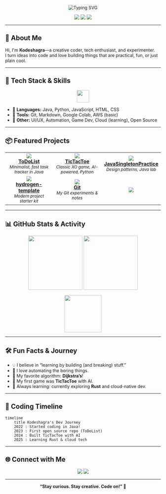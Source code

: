 <!-- Profile README for kodeshagra/kodeshagra -->

<p align="center">
  <img src="https://readme-typing-svg.herokuapp.com?font=Fira+Code&size=28&pause=1000&color=38BDF8&center=true&vCenter=true&width=650&lines=Hi+there!+I'm+Kodeshagra+%F0%9F%91%8B;GitHub+Portfolio%2C+Showcased!" alt="Typing SVG" />
</p>

<p align="center">
  <img src="https://img.shields.io/github/followers/kodeshagra?label=Followers&style=for-the-badge&color=8B5CF6"/>
  <img src="https://img.shields.io/github/stars/kodeshagra?label=Stars&style=for-the-badge&color=F59E42"/>
  <img src="https://img.shields.io/badge/Code%20With-Kodeshagra-38BDF8?style=for-the-badge"/>
</p>

---

## 🎨 About Me

Hi, I'm **Kodeshagra**—a creative coder, tech enthusiast, and experimenter.  
I turn ideas into code and love building things that are practical, fun, or just plain cool.

---

## 🚀 Tech Stack & Skills

<p align="center">
  <img src="https://skillicons.dev/icons?i=java,py,js,html,css,git,markdown,aws,googlecolab" height="40" />
</p>

- 🔹 **Languages:** Java, Python, JavaScript, HTML, CSS
- 🔹 **Tools:** Git, Markdown, Google Colab, AWS (basic)
- 🔹 **Other:** UI/UX, Automation, Game Dev, Cloud (learning), Open Source

---

## 📦 Featured Projects

<table>
  <tr>
    <td align="center">
      <a href="https://github.com/kodeshagra/ToDoList">
        <img src="https://img.shields.io/badge/ToDoList-Task%20Manager-38BDF8?style=for-the-badge&logo=todoist" /><br/>
        <b>ToDoList</b>
      </a>
      <br/>
      <sub><i>Minimalist, fast task tracker in Java</i></sub>
    </td>
    <td align="center">
      <a href="https://github.com/kodeshagra/TicTacToe">
        <img src="https://img.shields.io/badge/TicTacToe-Game-F472B6?style=for-the-badge&logo=python" /><br/>
        <b>TicTacToe</b>
      </a>
      <br/>
      <sub><i>Classic XO game, AI-powered, Python</i></sub>
    </td>
    <td align="center">
      <a href="https://github.com/kodeshagra/JavaSingletonPractice">
        <img src="https://img.shields.io/badge/JavaSingleton-Practice-34D399?style=for-the-badge&logo=java" /><br/>
        <b>JavaSingletonPractice</b>
      </a>
      <br/>
      <sub><i>Design patterns, Java lab</i></sub>
    </td>
  </tr>
  <tr>
    <td align="center">
      <a href="https://github.com/kodeshagra/hydrogen-template">
        <img src="https://img.shields.io/badge/Hydrogen-Template-38BDF8?style=for-the-badge&logo=visualstudiocode" /><br/>
        <b>hydrogen-template</b>
      </a>
      <br/>
      <sub><i>Modern project starter kit</i></sub>
    </td>
    <td align="center">
      <a href="https://github.com/kodeshagra/Git">
        <img src="https://img.shields.io/badge/Git-Playground-F59E42?style=for-the-badge&logo=git" /><br/>
        <b>Git</b>
      </a>
      <br/>
      <sub><i>My Git experiments & notes</i></sub>
    </td>
    <td align="center">
      <img src="https://img.shields.io/badge/More%20coming-soon-64748B?style=for-the-badge"/>
    </td>
  </tr>
</table>

---

## 📊 GitHub Stats & Activity

<p align="center">
  <img src="https://github-readme-stats.vercel.app/api?username=kodeshagra&show_icons=true&theme=tokyonight&hide_border=true" height="175"/>
  <img src="https://github-readme-streak-stats.herokuapp.com?user=kodeshagra&theme=tokyonight&hide_border=true" height="175"/>
</p>
<p align="center">
  <img src="https://github-readme-stats.vercel.app/api/top-langs/?username=kodeshagra&layout=compact&theme=tokyonight&hide_border=true" height="120"/>
</p>

---

## 🛠️ Fun Facts & Journey

- 💡 I believe in “learning by building (and breaking) stuff.”
- 🧩 I love automating the boring things.
- 🎲 My favorite algorithm: **Dijkstra’s**!
- 🤖 My first game was **TicTacToe** with AI.
- 🌱 Always learning: currently exploring **Rust** and cloud-native dev.

---

## 🚦 Coding Timeline

```mermaid
timeline
    title Kodeshagra's Dev Journey
    2022 : Started coding in Java!
    2023 : First open source repo (ToDoList)
    2024 : Built TicTacToe with AI
    2025 : Learning Rust & cloud tech
```

---

## 🌐 Connect with Me

<p align="center">
  <a href="https://github.com/kodeshagra"><img src="https://img.shields.io/badge/GitHub-%40kodeshagra-181717?style=for-the-badge&logo=github" /></a>
  <a href="https://linkedin.com/in/kodeshagra"><img src="https://img.shields.io/badge/LinkedIn-Connect-blue?style=for-the-badge&logo=linkedin" /></a>
  <!-- Add more links: Email, Discord, etc., if you want -->
</p>

---

<p align="center"><b>“Stay curious. Stay creative. Code on!” 🚀</b></p>
